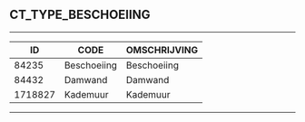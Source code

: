 ## CT_TYPE_BESCHOEIING

***

|ID                              	|CODE          	|OMSCHRIJVING|
|------                          	|----          	|-----    |
|84235|Beschoeiing|Beschoeiing|
|84432|Damwand|Damwand|
|1718827|Kademuur|Kademuur|


***
